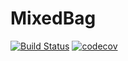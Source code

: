 # MixedBag
[![Build Status](https://travis-ci.org/jw3126/MixedBags.svg?branch=master)](https://travis-ci.org/jw3126/MixedBags)
[![codecov](https://codecov.io/gh/jw3126/MixedBags/branch/master/graph/badge.svg)](https://codecov.io/gh/jw3126/MixedBags)
